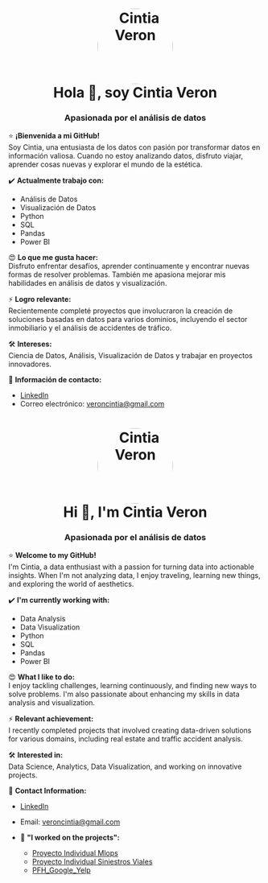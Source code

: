 <h1 align="center">
  <img src="URL_DE_TU_FOTO" alt="Cintia Veron" width="150" height="150" style="border-radius: 50%;"/>
  <br>
  Hola 👋, soy Cintia Veron
</h1>
<h3 align="center">Apasionada por el análisis de datos</h3>

⭐️ **¡Bienvenida a mi GitHub!**  
Soy Cintia, una entusiasta de los datos con pasión por transformar datos en información valiosa. Cuando no estoy analizando datos, disfruto viajar, aprender cosas nuevas y explorar el mundo de la estética.

✔️ **Actualmente trabajo con:**
- Análisis de Datos
- Visualización de Datos
- Python
- SQL
- Pandas
- Power BI

😍 **Lo que me gusta hacer:**  
Disfruto enfrentar desafíos, aprender continuamente y encontrar nuevas formas de resolver problemas. También me apasiona mejorar mis habilidades en análisis de datos y visualización.

⚡ **Logro relevante:**  
Recientemente completé proyectos que involucraron la creación de soluciones basadas en datos para varios dominios, incluyendo el sector inmobiliario y el análisis de accidentes de tráfico.

🛠 **Intereses:**  
Ciencia de Datos, Análisis, Visualización de Datos y trabajar en proyectos innovadores.

📲 **Información de contacto:**
- [LinkedIn](https://linkedin.com/in/cintia-veron-93963a226)
- Correo electrónico: [veroncintia@gmail.com](mailto:veroncintia@gmail.com)



<h1 align="center">
  <img src="URL_DE_TU_FOTO" alt="Cintia Veron" width="150" height="150" style="border-radius: 50%;"/>
  <br>
  Hi 👋, I'm Cintia Veron
</h1>
<h3 align="center">Apasionada por el análisis de datos</h3>

⭐️ **Welcome to my GitHub!**  
I'm Cintia, a data enthusiast with a passion for turning data into actionable insights. When I'm not analyzing data, I enjoy traveling, learning new things, and exploring the world of aesthetics.

✔️ **I'm currently working with:**
- Data Analysis
- Data Visualization
- Python
- SQL
- Pandas
- Power BI

😍 **What I like to do:**  
I enjoy tackling challenges, learning continuously, and finding new ways to solve problems. I'm also passionate about enhancing my skills in data analysis and visualization.

⚡ **Relevant achievement:**  
I recently completed projects that involved creating data-driven solutions for various domains, including real estate and traffic accident analysis.

🛠 **Interested in:**  
Data Science, Analytics, Data Visualization, and working on innovative projects.

📲 **Contact Information:**
- [LinkedIn](https://linkedin.com/in/cintia-veron-93963a226)
- Email: [veroncintia@gmail.com](mailto:veroncintia@gmail.com)


- 🔭 **"I worked on the projects":**  
  - [Proyecto Individual Mlops](https://github.com/CintiaVeron/Proyecto_Individual01)  
  - [Proyecto Individual Siniestros Viales](https://github.com/CintiaVeron/PI2_SiniestrosViales)  
  - [PFH_Google_Yelp](https://github.com/facundou94/PFH_Google_Yelp)
